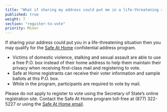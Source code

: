 ```yaml
---
title: "What if sharing my address could put me in a life-threatening situation?"
published: true
weight: 7
section: "register-to-vote"
priority: Minor
---
```

If sharing your address could put you in a life-threatening situation then you may qualify for the [Safe At Home](http://www.sos.ca.gov/registries/safe-home/) confidential address program.  
- Victims of domestic violence, stalking and sexual assault are able to use a free P.O. box instead of their home address to help them maintain their privacy when receiving first-class mail and registering to vote.  
- Safe at Home registrants can receive their voter information and sample ballots at this P.O. box.  
- While in the program, participants are required to vote by mail.   

Please do not apply to register to vote using the Secretary of State’s online registration site. Contact the Safe At Home program toll-free at (877) 322-5227 or using the [Safe At Home email](http://www.sos.ca.gov/registries/safe-home/contact/email-safe-home/).
